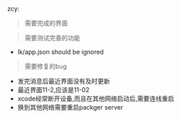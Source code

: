 


zcy: 

> 需要完成的界面


> 需要测试完善的功能
* lk/app.json should be ignored
 
> 需要修复的bug
* 发完消息后最近界面没有及时更新
* 最近界面11-2,应该是11-02
* xcode经常断开设备,而且在其他网络启动后,需要连线重启
* 换到其他网络需要重启packger server
